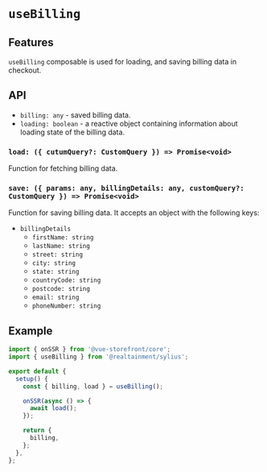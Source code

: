 # `useBilling`

## Features

`useBilling` composable is used for loading, and saving billing data in checkout.

## API

- `billing: any` - saved billing data.
- `loading: boolean` - a reactive object containing information about loading state of the billing data.

### `load: ({ cutumQuery?: CustomQuery }) => Promise<void>`

Function for fetching billing data.

### `save: ({ params: any, billingDetails: any, customQuery?: CustomQuery }) => Promise<void>`

Function for saving billing data. It accepts an object with the following keys:

- `billingDetails`
  - `firstName: string`
  - `lastName: string`
  - `street: string`
  - `city: string`
  - `state: string`
  - `countryCode: string`
  - `postcode: string`
  - `email: string`
  - `phoneNumber: string`

## Example

```js
import { onSSR } from '@vue-storefront/core';
import { useBilling } from '@realtainment/sylius';

export default {
  setup() {
    const { billing, load } = useBilling();

    onSSR(async () => {
      await load();
    });

    return {
      billing,
    };
  },
};
```

